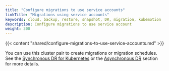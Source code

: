 ```yaml
---
title: "Configure migrations to use service accounts"
linkTitle: "Migrations using service accounts"
keywords: cloud, backup, restore, snapshot, DR, migration, kubemotion
description: Configure migrations to use service account
weight: 300
---
```


{{< content "shared/configure-migrations-to-use-service-accounts.md" >}}

You can use this cluster pair to create migrations or migration schedules.
See the [Synchronous DR for Kubernetes](/portworx-install-with-kubernetes/disaster-recovery/px-metro/) or the [Asynchronous DR](/portworx-install-with-kubernetes/disaster-recovery/async-dr/) section for more details.
